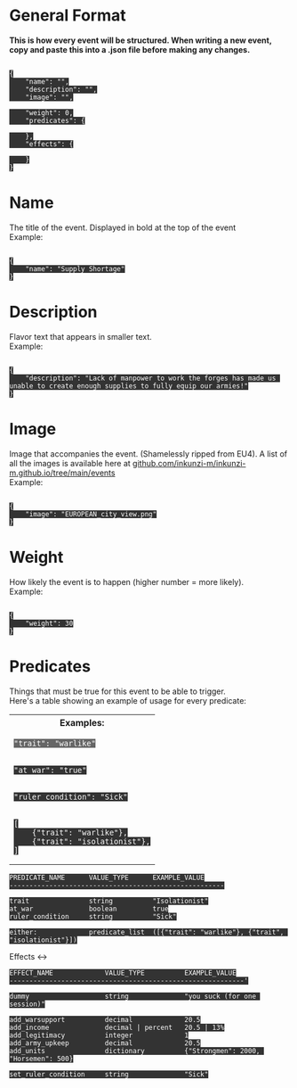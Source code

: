 <style>
    code {
        color: #ffffff;
        background-color: #333333;
    }
</style>

<h1>General Format</h1>

<b>This is how every event will be structured. When writing a new event, copy and paste this into a .json file before making any changes. </b>

<pre><code>
{
    "name": "",
    "description": "",
    "image": "",

    "weight": 0,
    "predicates": {

    },
    "effects": {

    }
}
</code></pre>

<h1>Name</h1>
<p>The title of the event. Displayed in bold at the top of the event<br>Example:</p>

<pre><code>
{
    "name": "Supply Shortage"
}
</code></pre>

<h1>Description</h1>
<p>Flavor text that appears in smaller text.<br>Example:</p>

<pre><code>
{
    "description": "Lack of manpower to work the forges has made us unable to create enough supplies to fully equip our armies!"
}
</code></pre>

<h1>Image</h1>
<p>Image that accompanies the event. (Shamelessly ripped from EU4). A list of all the images is available here at <a href="github.com/inkunzi-m/inkunzi-m.github.io/tree/main/events">github.com/inkunzi-m/inkunzi-m.github.io/tree/main/events</a><br>Example:</p>

<pre><code>
{
    "image": "EUROPEAN_city_view.png"
}
</code></pre>

<h1>Weight</h1>
<p>How likely the event is to happen (higher number = more likely).<br>Example:</p>

<pre><code>
{
    "weight": 30
}
</code></pre>

<h1>Predicates</h1>
<p>Things that must be true for this event to be able to trigger.<br>Here's a table showing an example of usage for every predicate:</p>

 <table>
  <tr>
    <th>Examples:</th>
  </tr><tr>
    <td><pre><code style="background-color: #666666">"trait": "warlike"</code></pre></td>
  </tr><tr>
    <td><pre><code>"at_war": "true"</code></pre></td>
  </tr><tr>
    <td><pre><code>"ruler_condition": "Sick"</code></pre></td>
  </tr><tr>
    <td><pre><code>[
    {"trait": "warlike"},
    {"trait": "isolationist"},
]</code></pre></td>
  </tr>
</table> 

    PREDICATE_NAME      VALUE_TYPE      EXAMPLE_VALUE
    ------------------------------------------------------

    trait               string          "Isolationist"
    at_war              boolean         true
    ruler_condition     string          "Sick"

    either:             predicate_list  ([{"trait": "warlike"}, {"trait", "isolationist"}])






Effects <-> <br>

    EFFECT_NAME             VALUE_TYPE          EXAMPLE_VALUE
    -----------------------------------------------------------'

    dummy                   string              "you suck (for one session)"

    add_warsupport          decimal             20.5
    add_income              decimal | percent   20.5 | 13%
    add_legitimacy          integer             1
    add_army_upkeep         decimal             20.5
    add_units               dictionary          {"Strongmen": 2000, "Horsemen": 500}

    set_ruler_condition     string              "Sick"

